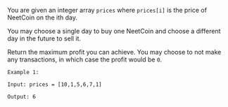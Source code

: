 You are given an integer array `prices` where `prices[i]` is the price of NeetCoin on the ith day.

You may choose a single day to buy one NeetCoin and choose a different day in the future to sell it.

Return the maximum profit you can achieve. You may choose to not make any transactions, in which case the profit would be `0`.

```
Example 1:

Input: prices = [10,1,5,6,7,1]

Output: 6
```